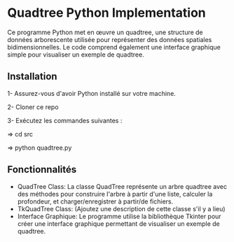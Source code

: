 # Quadtree Python Implementation

Ce programme Python met en œuvre un quadtree, une structure de données arborescente utilisée pour représenter des données spatiales bidimensionnelles. Le code comprend également une interface graphique simple pour visualiser un exemple de quadtree.

## Installation

1- Assurez-vous d'avoir Python installé sur votre machine.

2- Cloner ce repo

3- Exécutez les commandes suivantes :

=> cd src

=> python quadtree.py

## Fonctionnalités

- QuadTree Class: La classe QuadTree représente un arbre quadtree avec des méthodes pour construire l'arbre à partir d'une liste, calculer la profondeur, et charger/enregistrer à partir/de fichiers.
- TkQuadTree Class: (Ajoutez une description de cette classe s'il y a lieu)
- Interface Graphique: Le programme utilise la bibliothèque Tkinter pour créer une interface graphique permettant de visualiser un exemple de quadtree.

